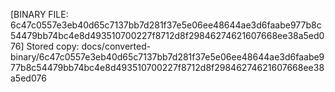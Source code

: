 [BINARY FILE: 6c47c0557e3eb40d65c7137bb7d281f37e5e06ee48644ae3d6faabe977b8c54479bb74bc4e8d493510700227f8712d8f29846274621607668ee38a5ed076]
Stored copy: docs/converted-binary/6c47c0557e3eb40d65c7137bb7d281f37e5e06ee48644ae3d6faabe977b8c54479bb74bc4e8d493510700227f8712d8f29846274621607668ee38a5ed076
